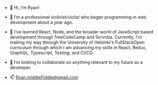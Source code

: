 - 👋 Hi, I’m Ryan!

- 👀 I’m a professional violinist/violist who began programming in web development about a year ago.

- 🌱 I’ve learned React, Node, and the broader world of JavaScript based development through freeCodeCamp and Scrimba. Currently, I'm making my way through the University of Helsinki's FullStackOpen curriculum through which I am  advancing my skills in React, Redux, GraphQL, Typescript, Testing, and CI/CD. 
   
- 💞️ I’m looking to collaborate on anything relevant to my future as a developer.

- 📫 Ryan.middleFiddle@gmail.com
